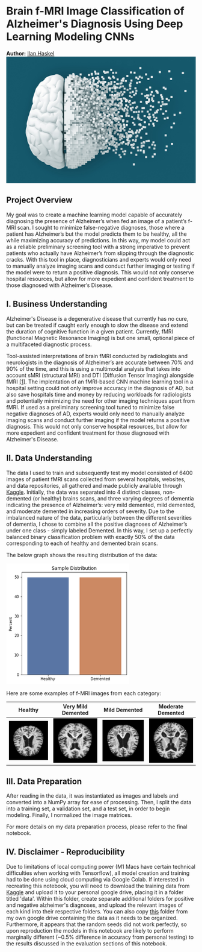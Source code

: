 # Brain f-MRI Image Classification of Alzheimer's Diagnosis Using Deep Learning Modeling CNNs

**Author:** [Ilan Haskel](https://www.linkedin.com/in/ilan-haskel-86280812b/)
![header](images/header.jpeg)

## Project Overview

My goal was to create a machine learning model capable of accurately diagnosing the presence of Alzheimer’s when fed an image of a patient’s f-MRI scan. I sought to minimize false-negative diagnoses, those where a patient has Alzheimer’s but the model predicts them to be healthy, all the while maximizing accuracy of predictions. In this way, my model could act as a reliable preliminary screening tool with a strong imperative to prevent patients who actually have Alzheimer’s from slipping through the diagnostic cracks. With this tool in place, diagnosticians and experts would only need to manually analyze imaging scans and conduct further imaging or testing if the model were to return a positive diagnosis. This would not only conserve hospital resources, but allow for more expedient and confident treatment to those diagnosed with Alzheimer’s Disease.

## I. Business Understanding

Alzheimer's Disease is a degenerative disease that currently has no cure, but can be treated if caught early enough to slow the disease and extend the duration of cognitive function in a given patient. Currently, fMRI (functional Magnetic Resonance Imaging) is but one small, optional piece of a multifaceted diagnostic process.

Tool-assisted interpretations of brain fMRI conducted by radiologists and neurologists in the diagnosis of Alzheimer’s are accurate between 70% and 90% of the time, and this is using a multimodal analysis that takes into account sMRI (structural MRI) and DTI (Diffusion Tensor Imaging) alongside fMRI [[1]](https://www.frontiersin.org/articles/10.3389/fneur.2019.00904/full). The implentation of an fMRI-based CNN machine learning tool in a hospital setting could not only improve accuracy in the diagnosis of AD, but also save hospitals time and money by reducing workloads for radiologists and potentially minimizing the need for other imaging techniques apart from fMRI. If used as a preliminary screening tool tuned to minimize false negative diagnoses of AD, experts would only need to manually analyze imaging scans and conduct further imaging if the model returns a positive diagnosis. This would not only conserve hospital resources, but allow for more expedient and confident treatment for those diagnosed with Alzheimer's Disease.

## II. Data Understanding

The data I used to train and subsequently test my model consisted of 6400 images of patient fMRI scans collected from several hospitals, websites, and data repositories, all gathered and made publicly available through [Kaggle](https://www.kaggle.com/datasets/sachinkumar413/alzheimer-mri-dataset). Initially, the data was separated into 4 distinct classes, non-demented (or healthy) brains scans, and three varying degrees of dementia indicating the presence of Alzheimer’s: very mild demented, mild demented, and moderate demented in increasing orders of severity. Due to the imbalanced nature of the data, particularly between the different severities of dementia, I chose to combine all the positive diagnoses of Alzheimer’s under one class - simply labeled Demented. In this way, I set up a perfectly balanced binary classification problem with exactly 50% of the data corresponding to each of healthy and demented brain scans.

The below graph shows the resulting distribution of the data:

![distribution](images/distribution.png)

Here are some examples of f-MRI images from each category:

Healthy   |  Very Mild Demented | Mild Demented | Moderate Demented
:-------------------------:|:-------------------------:|:-------------------------:|:---------------------:
![healthy](images/healthy.jpg)  |  ![verymild](images/verymild.jpg) | ![mild](images/mild.jpg) | ![moderate](images/moderate.jpg)

## III. Data Preparation

After reading in the data, it was instantiated as images and labels and converted into a NumPy array for ease of processing. Then, I split the data into a training set, a validation set, and a test set, in order to begin modeling. Finally, I normalized the image matrices.

For more details on my data preparation process, please refer to the final notebook.

## IV. Disclaimer - Reproducibility

Due to limitations of local computing power (M1 Macs have certain technical difficulties when working with Tensorflow), all model creation and training had to be done using cloud computing via Google Colab. If interested in recreating this notebook, you will need to download the training data from [Kaggle](https://www.kaggle.com/datasets/sachinkumar413/alzheimer-mri-dataset) and upload it to your personal google drive, placing it in a folder titled 'data'. Within this folder, create separate additional folders for positive and negative alzheimer's diagnoses, and upload the relevant images of each kind into their respective folders. You can also copy [this](https://drive.google.com/drive/folders/1Z6Ro2Kx4_-ZwOhWxn-mzXspU6UnGup8Z?usp=sharing) folder from my own google drive containing the data as it needs to be organized. Furthermore, it appears that the random seeds did not work perfectly, so upon reproduction the models in this notebook are likely to perform marginally different (~0.5% difference in accuracy from personal testing) to the results discussed in the evaluation sections of this notebook.


